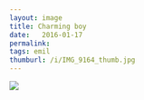 ```yaml
---
layout: image
title: Charming boy
date:   2016-01-17
permalink: 
tags: emil
thumburl: /i/IMG_9164_thumb.jpg
---
```


![]({{site.url}}/i/IMG_9164_thumb.jpg)

